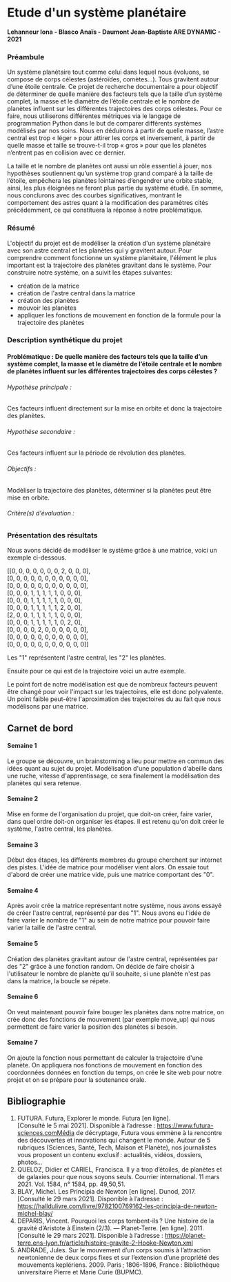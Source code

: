 # Etude d'un système planétaire
**Lehanneur Iona - Blasco Anaïs - Daumont Jean-Baptiste ARE DYNAMIC - 2021**


### Préambule

Un système planétaire tout comme celui dans lequel nous évoluons, se compose de corps célestes (astéroïdes, comètes…). Tous gravitent autour d’une étoile centrale. Ce projet de recherche documentaire a pour objectif de déterminer de quelle manière des facteurs tels que la taille d’un système complet, la masse et le diamètre de l’étoile centrale et le nombre de planètes influent sur les différentes trajectoires des corps célestes. Pour ce faire, nous utiliserons différentes métriques via le langage de programmation Python dans le but de comparer différents systèmes modélisés par nos soins. Nous en déduirons à partir de quelle masse, l’astre central est trop « léger » pour attirer les corps et inversement, à partir de quelle masse et taille se trouve-t-il trop « gros » pour que les planètes n’entrent pas en collision avec ce dernier.

 La taille et le nombre de planètes ont aussi un rôle essentiel à jouer, nos hypothèses soutiennent qu’un système trop grand comparé à la taille de l’étoile, empêchera les planètes lointaines d’engendrer une orbite stable, ainsi, les plus éloignées ne feront plus partie du système étudié. En somme, nous conclurons avec des courbes significatives, montrant le comportement des astres quant à la modification des paramètres cités précédemment, ce qui constituera la réponse à notre problématique.
 
### Résumé

L'objectif du projet est de modéliser la création d'un système planétaire avec son astre central et les planètes qui y gravitent autour. Pour comprendre comment fonctionne un système planétaire, l'élément le plus important est la trajectoire des planètes gravitant dans le système. 
Pour construire notre système, on a suivit les étapes suivantes:
 - création de la matrice
 - création de l'astre central dans la matrice
 - création des planètes
 - mouvoir les planètes 
 - appliquer les fonctions de mouvement en fonction de la formule pour la trajectoire des planètes 

### Description synthétique du projet

#### Problématique : De quelle manière des facteurs tels que la taille d’un système complet, la masse et le diamètre de l’étoile centrale et le nombre de planètes influent sur les différentes trajectoires des corps célestes ?

###### Hypothèse principale :
Ces facteurs influent directement sur la mise en orbite et donc la trajectoire des planètes.

###### Hypothèse secondaire :
Ces facteurs influent sur la période de révolution des planètes.

###### Objectifs :
Modèliser la trajectoire des planètes, déterminer si la planètes peut être mise en orbite.

###### Critère(s) d'évaluation :

### Présentation des résultats
Nous avons décidé de modéliser le système grâce à une matrice, voici un exemple ci-dessous.

[[0, 0, 0, 0, 0, 0, 0, 2, 0, 0, 0],    
[0, 0, 0, 0, 0, 0, 0, 0, 0, 0, 0],    
[0, 0, 0, 0, 0, 0, 0, 0, 0, 0, 0],    
[0, 0, 0, 1, 1, 1, 1, 1, 0, 0, 0],    
[0, 0, 0, 1, 1, 1, 1, 1, 0, 0, 0],    
[0, 0, 0, 1, 1, 1, 1, 1, 2, 0, 0],    
[2, 0, 0, 1, 1, 1, 1, 1, 0, 0, 0],    
[0, 0, 0, 1, 1, 1, 1, 1, 0, 2, 0],    
[0, 0, 0, 0, 2, 0, 0, 0, 0, 0, 0],    
[0, 0, 0, 0, 0, 0, 0, 0, 0, 0, 0],    
[0, 0, 0, 0, 0, 0, 0, 0, 0, 0, 0]]

Les "1" représentent l'astre central, les "2" les planètes.

Ensuite pour ce qui est de la trajectoire voici un autre exemple.


Le point fort de notre modélisation est que de nombreux facteurs peuvent être changé pour voir l'impact sur les trajectoires, elle est donc polyvalente.
Un point faible peut-être l'aproximation des trajectoires du au fait que nous modélisons par une matrice.

## Carnet de bord

#### Semaine 1    
Le groupe se découvre, un brainstorming a lieu pour mettre en commun des idées quant au sujet du projet. Modélisation d'une population d'abeille dans une ruche, vitesse d'apprentissage, ce sera finalement la modélisation des planètes qui sera retenue.

#### Semaine 2
Mise en forme de l'organisation du projet, que doit-on créer, faire varier, dans quel ordre doit-on organiser les étapes. Il est retenu qu'on doit créer le système, l'astre central, les planètes.

#### Semaine 3
Début des étapes, les différents membres du groupe cherchent sur internet des pistes. L'idée de matrice pour modéliser vient alors. On essaie tout d'abord de créer une matrice vide, puis une matrice comportant des "0".

#### Semaine 4
Après avoir crée la matrice représentant notre système, nous avons essayé de créer l'astre central, représenté par des "1". Nous avons eu l'idée de faire varier le nombre de "1" au sein de notre matrice pour pouvoir faire varier la taille de l'astre central. 

#### Semaine 5
Création des planètes gravitant autour de l'astre central, représentées par des "2" grâce à une fonction random. On décide de faire choisir à l'utilisateur le nombre de planète qu'il souhaite, si une planète n'est pas dans la matrice, la boucle se répete.

#### Semaine 6
On veut maintenant pouvoir faire bouger les planètes dans notre matrice, on crée donc des fonctions de mouvement (par exemple move_up) qui nous permettent de faire varier la position des planètes si besoin.

#### Semaine 7
On ajoute la fonction nous permettant de calculer la trajectoire d'une planète. On appliquera nos fonctions de mouvement en fonction des coordonnées données en fonction du temps, on crée le site web pour notre projet et on se prépare pour la soutenance orale.

## Bibliographie
1. FUTURA. Futura, Explorer le monde. Futura [en ligne]. [Consulté le 5 mai 2021]. Disponible à l’adresse : https://www.futura-sciences.comMédia de décryptage, Futura vous emmène à la rencontre des découvertes et innovations qui changent le monde. Autour de 5 rubriques (Sciences, Santé, Tech, Maison et Planète), nos journalistes vous proposent un contenu exclusif : actualités, vidéos, dossiers, photos...
2. QUELOZ, Didier et CARIEL, Francisca. Il y a trop d’étoiles, de planètes et de galaxies pour que nous soyons seuls. Courrier international. 11 mars 2021. Vol. 1584, n° 1584, pp. 49,50,51. 
3. BLAY, Michel. Les Principia de Newton [en ligne]. Dunod, 2017. [Consulté le 29 mars 2021]. Disponible à l’adresse : https://halldulivre.com/livre/9782100769162-les-principia-de-newton-michel-blay/
4. DEPARIS, Vincent. Pourquoi les corps tombent-ils ? Une histoire de la gravité d’Aristote à Einstein (2/3). — Planet-Terre. [en ligne]. 2011. [Consulté le 29 mars 2021]. Disponible à l’adresse : https://planet-terre.ens-lyon.fr/article/histoire-gravite-2-Hooke-Newton.xml
5. ANDRADE, Jules. Sur le mouvement d’un corps soumis à l’attraction newtonienne de deux corps fixes et sur l’extension d’une propriété des mouvements keplériens. 2009. Paris ; 1806-1896, France : Bibliothèque universitaire Pierre et Marie Curie (BUPMC).







 
 
